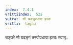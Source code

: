 ```yaml
---
index:  7.4.1
vrittiindex:  532
sutra:  णौ चङ्युपधाया ह्रस्वः
vritti:  laghu 
---
```


चङ्परे णौ यदङ्गं तस्योपधाया ह्रस्वः स्यात्..

